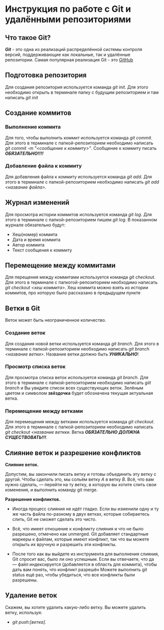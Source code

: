 # Инструкция по работе с Git и удалёнными репозиториями

## Что такое Git?
***Git*** - это одна из реализаций распределённой системы контроля версий, поддерживающие как локальные, так и удалённые репозитории. Самая популярная реализация Git - это [GitHub](https://github.com)

## Подготовка репозитория
Для создания репозитория используется команда *git init*. Для этого необходимо открыть в терминале папку с будущим репозиторием и там написать *git init*

## Создание коммитов

### Выполнение коммита
Для того, чтобы выполнить коммит используется команда *git commit*. Для этого в терминале с папкой-репозиторием необходимо написать *git commit -m "<сообщение к коммиту>"*. Сообщение к коммиту писать ***ОБЯЗАТЕЛЬНО!!!!***

### Добавление файла к коммиту
Для добавления файла к коммиту используется команда *git add*. Для этого в терминале с папкой-репозиторием необходимо написать *git add <название файла>*.

## Журнал изменений
Для просмотра истории коммитов используется команда *git log*. Для этого в терминале с папкой-репозиторием пишем *git log*. В показанном журнале обязательно будут:
* Хеш(номер) коммита
* Дата и время коммита
* Автор коммита
* Текст сообщения к коммиту

## Перемещение между коммитами
Для перещения между коммитами используется команда *git checkout*. Для этого в терминале с папкогой-репозиторием необходимо написать *git checkout <хеш коммита>*. Хеш коммита можно взять из истории коммитов, про которую было рассказано в предыдущем пункте

## Ветки в Git

Веток может быть неограниченное количество.

### Создание веток
Для создания новой ветки используется команда *git branch*. Для этого в терминале с папкой-репозиторием необходимо написать *git branch <название ветки>*. Название ветки должно быть ***УНИКАЛЬНО***!

### Просмотр списка веток
Для просмотра списка веток используется команда *git branch*. Для этого в терминале с папкой-репозиторием необходимо написать *giit branch* и Вы увидите список всех существующих веток. Зелёным цветом и символом **звёздочка** будет обозначена текущая актуальная ветка.

### Перемещение между ветками
Для перемещения между ветками используется команда *git checkout*. Для этого в терминале с папкой-репозиторием необходимо написать *git checkout <название веткки*. Ветка ***ОБЯЗАТЕЛЬНО ДОЛЖНА СУЩЕСТВОВАТЬ!!!***. 

## Слияние веток и разрешение конфликтов

**Слияние веток.**

Допустим, вы закончили писать ветку и готовы объединить эту ветку с другой. Чтобы сделать это, мы сольём ветку *A* в ветку *B*. Всё, что вам нужно сделать, — перейти на ту ветку, в которую вы хотите слить свои изменения, и выполнить команду git merge.

**Pазрешение конфликтов.**

* Иногда процесс слияния не идёт гладко. Если вы изменили одну и ту же часть файла по-разному в двух ветках, которые собираетесь слить, Git не сможет сделать это чисто.

* Всё, что имеет отношение к конфликту слияния и что не было разрешено, отмечено как unmerged. Git добавляет стандартные маркеры к файлам, которые имеют конфликт, так что вы можете открыть их вручную и разрешить эти конфликты.

* После того как вы выйдете из инструмента для выполнения слияния, Git спросит вас, было ли оно успешным. Если вы отвечаете, что да — файл индексируется (добавляется в область для коммита), чтобы дать вам понять, что конфликт разрешён
Можете выполнить git status ещё раз, чтобы убедиться, что все конфликты были разрешены.

## Удаление веток

Скажем, вы хотите удалить какую-либо ветку. Вы можете удалить ветку, используя:

* *git push:[ветка].*